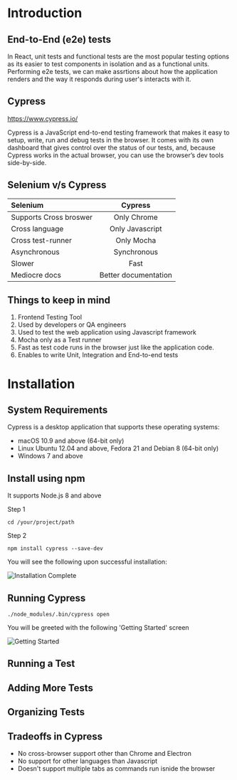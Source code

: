 # Introduction
## End-to-End (e2e) tests
In React, unit tests and functional tests are the most popular testing options as its easier to test components in isolation and as a functional units. Performing e2e tests, we can make assrtions about how the application renders and the way it responds during user's interacts with it.

## Cypress

https://www.cypress.io/

Cypress is a JavaScript end-to-end testing framework that makes it easy to setup, write, run and debug tests in the browser. It comes with its own dashboard that gives control over the status of our tests, and, because Cypress works in the actual browser, you can use the browser’s dev tools side-by-side.

## Selenium v/s Cypress
| Selenium               | Cypress              |
| :----------------------| :------------------: |
| Supports Cross broswer | Only Chrome          |
| Cross language         | Only Javascript      |
| Cross test-runner      | Only Mocha           |
| Asynchronous           | Synchronous          |
| Slower                 | Fast                 |
| Mediocre docs          | Better documentation |

## Things to keep in mind
1) Frontend Testing Tool
2) Used by developers or QA engineers
3) Used to test the web application using Javascript framework
4) Mocha only as a Test runner
5) Fast as test code runs in the browser just like the application code.
6) Enables to write Unit, Integration and End-to-end tests

# Installation
## System Requirements
Cypress is a desktop application that supports these operating systems:
- macOS 10.9 and above (64-bit only)
- Linux Ubuntu 12.04 and above, Fedora 21 and Debian 8 (64-bit only)
- Windows 7 and above

## Install using npm
It supports Node.js 8 and above

Step 1

```cd /your/project/path```

Step 2

```npm install cypress --save-dev```

You will see the following upon successful installation:

![Installation Complete](https://github.com/Nischalkhadka/cypress-starter-kit/blob/master/screenshots/Installation.png)

## Running Cypress

```./node_modules/.bin/cypress open```

You will be greeted with the following 'Getting Started' screen

![Getting Started](https://github.com/Nischalkhadka/cypress-starter-kit/blob/master/screenshots/Open_Cypress.png)

## Running a Test

## Adding More Tests

## Organizing Tests

## Tradeoffs in Cypress
- No cross-browser support other than Chrome and Electron
- No support for other languages than Javascript
- Doesn't support multiple tabs as commands run isnide the browser



